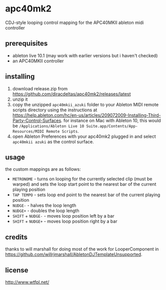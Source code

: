 # apc40mk2

CDJ-style looping control mapping for the APC40MKII ableton midi controller

## prerequisites

* ableton live 10.1 (may work with earlier versions but i haven't checked)
* an APC40MKII controller

## installing

1. download release.zip from https://github.com/diracdeltas/apc40mk2/releases/latest
2. unzip it
3. copy the unzipped `apc40mkii_azuki` folder to your Ableton MIDI remote
   scripts directory using the instructions at
   https://help.ableton.com/hc/en-us/articles/209072009-Installing-Third-Party-Control-Surfaces.
   for instance on Mac with Ableton 10, this would be `/Applications/Ableton
   Live 10 Suite.app/Contents/App-Resources/MIDI Remote Scripts`.
4. open Ableton Preferences with your apc40mk2 plugged in and select `apc40mkii
   azuki` as the control surface.

## usage

the custom mappings are as follows:

* `METRONOME` - turns on looping for the currently selected clip (must be warped) and sets the loop start point to the nearest bar of the current playing position
* `TAP TEMPO` - sets loop end point to the nearest bar of the current playing position
* `NUDGE-` - halves the loop length
* `NUDGE+` - doubles the loop length
* `SHIFT` + `NUDGE-` - moves loop position left by a bar
* `SHIFT` + `NUDGE+` - moves loop position right by a bar

## credits

thanks to will marshall for doing most of the work for LooperComponent in https://github.com/willrjmarshall/AbletonDJTemplateUnsupported.

## license

http://www.wtfpl.net/
